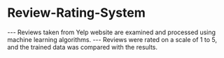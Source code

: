 # Review-Rating-System

--- Reviews taken from Yelp website are examined and processed using machine learning algorithms.
--- Reviews were rated on a scale of 1 to 5, and the trained data was compared with the results.
